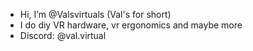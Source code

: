 - Hi, I’m @Valsvirtuals (Val's for short)
- I do diy VR hardware, vr ergonomics and maybe more
- Discord: @val.virtual

<!---
Valsvirtuals/Valsvirtuals is a ✨ special ✨ repository because its `README.md` (this file) appears on your GitHub profile.
You can click the Preview link to take a look at your changes.
--->
